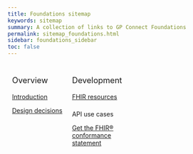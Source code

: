 ```yaml
---
title: Foundations sitemap
keywords: sitemap
summary: A collection of links to GP Connect Foundations information
permalink: sitemap_foundations.html
sidebar: foundations_sidebar
toc: false
---
```

<style>
* {
  box-sizing: border-box;
}

/* Create three equal columns that floats next to each other */
.column {
  float: left;
  width: 33.33%;
  padding: 10px;

}

/* Clear floats after the columns */
.row:after {
  content: "";
  display: table;
  clear: both;
}
</style>

<div class="row">
  <div class="column">
   <p style="font-size:18px">Overview</p>
    	<p><a href="foundations.html">Introduction</a></p>
    	<p><a href="foundations_design.html">Design decisions</a></p>
  </div>
  <div class="column">
    <p style="font-size:18px">Development</p>
    	<p><a href="datalibraryfoundation.html">FHIR resources</a></p>
   <p style="padding-top:8px">API use cases</p>
    	<p><a href="foundations_use_case_get_the_fhir_conformance_profile.html">Get the FHIR&reg; conformance statement</a></p>
  </div>
 
</div>
